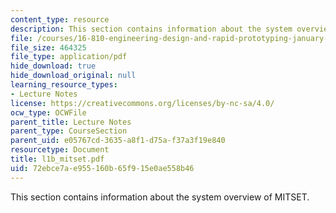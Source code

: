 ```yaml
---
content_type: resource
description: This section contains information about the system overview of MITSET.
file: /courses/16-810-engineering-design-and-rapid-prototyping-january-iap-2007/72ebce7ae955160b65f915e0ae558b46_l1b_mitset.pdf
file_size: 464325
file_type: application/pdf
hide_download: true
hide_download_original: null
learning_resource_types:
- Lecture Notes
license: https://creativecommons.org/licenses/by-nc-sa/4.0/
ocw_type: OCWFile
parent_title: Lecture Notes
parent_type: CourseSection
parent_uid: e05767cd-3635-a8f1-d75a-f37a3f19e840
resourcetype: Document
title: l1b_mitset.pdf
uid: 72ebce7a-e955-160b-65f9-15e0ae558b46
---
```

This section contains information about the system overview of MITSET.